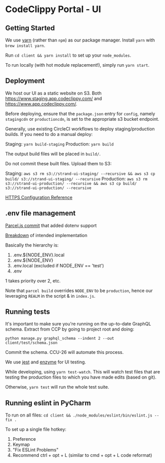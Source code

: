 # CodeClippy Portal - UI

## Getting Started

We use [yarn](https://yarnpkg.com/en/) (rather than `npm`) as our package manager. Install `yarn` with `brew install yarn`.

Run `cd client && yarn install` to set up your `node_modules`.

To run locally (with hot module replacement!), simply run `yarn start`.

## Deployment

We host our UI as a static website on S3. Both https://www.staging.app.codeclippy.com/ and https://www.app.codeclippy.com/.

Before deploying, ensure that the `package.json` entry for `config`, namely `stagingcdn` or `productioncdn`, is
set to the appropriate s3 bucket endpoint.

Generally, use existing CircleCI workflows to deploy staging/production builds. If you need to do a manual deploy:

Staging: `yarn build-staging`
Production: `yarn build`

The output build files will be placed in `build/`.

Do not commit these built files. Upload them to S3:

Staging: `aws s3 rm s3://strand-ui-staging/ --recursive && aws s3 cp build/ s3://strand-ui-staging/ --recursive`
Production: `aws s3 rm s3://strand-ui-production/ --recursive && aws s3 cp build/ s3://strand-ui-production/ --recursive`

[HTTPS Configuration Reference](https://medium.com/@sbuckpesch/setup-aws-s3-static-website-hosting-using-ssl-acm-34d41d32e394)

## .env file management

[Parcel.js commit](https://github.com/parcel-bundler/parcel/pull/258/files/bb4f1e62b4948c59983a730262d6938497e4c365) that added dotenv support

[Breakdown](https://github.com/bkeepers/dotenv#what-other-env-files-can-i-use) of intended implementation 

Basically the hierarchy is:
1) .env.${NODE_ENV}.local
2) .env.${NODE_ENV}
3) .env.local (excluded if NODE_ENV == 'test')
4) .env

1 takes priority over 2, etc.

Note that `parcel build` overrides `NODE_ENV` to be `production`, hence our leveraging `REALM` in the script & in `index.js`.

## Running tests

It's important to make sure you're running on the up-to-date GraphQL schema. Extract from CCP by going to project root and doing:

`python manage.py graphql_schema --indent 2 --out client/test/schema.json`

Commit the schema. CCU-26 will automate this process.

We use [jest](https://github.com/facebook/jest) and [enzyme](https://github.com/airbnb/enzyme) for UI testing. 

While developing, using `yarn test-watch`. This will watch test files that are testing the production files to which you have made edits (based on git).

Otherwise, `yarn test` will run the whole test suite.

## Running eslint in PyCharm

To run on all files: `cd client && ./node_modules/eslint/bin/eslint.js --fix .`

To set up a single file hotkey:
1) Preference
2) Keymap
3) "Fix ESLint Problems"
4) Recommend ctrl + opt + L (similar to cmd + opt + L code reformat) 
